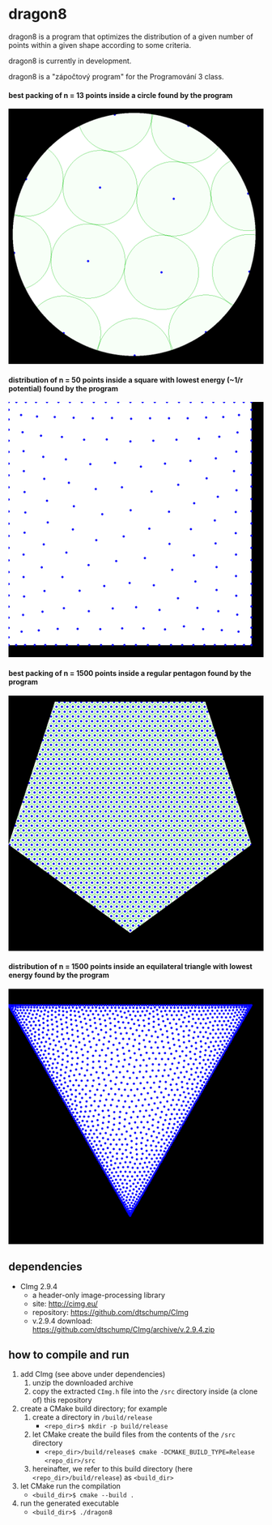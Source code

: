 # dragon8

dragon8 is a program that optimizes the distribution of a given number of points within a given shape according to some criteria.

dragon8 is currently in development.

dragon8 is a "zápočtový program" for the Programování 3 class.

#### best packing of n = 13 points inside a circle found by the program
![packing of 13 points](./doc/img/13_ucirc_0_613196.png)

#### distribution of n = 50 points inside a square with lowest energy (~1/r potential) found by the program
![distribution of 50 points](./doc/img/50_usq_46953_10.png)

#### best packing of n = 1500 points inside a regular pentagon found by the program
![packing of 1500 points](./doc/img/1500_pent_0_04297249.png)

#### distribution of n = 1500 points inside an equilateral triangle with lowest energy found by the program
![distribution of 1500 points](./doc/img/1500_etri_4238747.png)


## dependencies

* CImg 2.9.4
  - a header-only image-processing library
  - site: http://cimg.eu/
  - repository: https://github.com/dtschump/CImg
  - v.2.9.4 download: https://github.com/dtschump/CImg/archive/v.2.9.4.zip

## how to compile and run

1. add CImg (see above under dependencies)
    1. unzip the downloaded archive
    2. copy the extracted `CImg.h` file into the `/src` directory inside (a clone of) this repository
2. create a CMake build directory; for example
    1. create a directory in `/build/release`
        * `<repo_dir>$ mkdir -p build/release`
    2. let CMake create the build files from the contents of the `/src` directory
        * `<repo_dir>/build/release$ cmake -DCMAKE_BUILD_TYPE=Release <repo_dir>/src`
    3. hereinafter, we refer to this build directory (here `<repo_dir>/build/release`) as `<build_dir>`
3. let CMake run the compilation
    * `<build_dir>$ cmake --build .`
4. run the generated executable
    * `<build_dir>$ ./dragon8`
    
